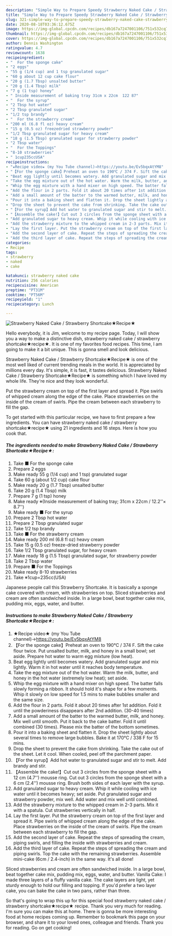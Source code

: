 ```yaml
---
description: "Simple Way to Prepare Speedy Strawberry Naked Cake / Strawberry Shortcake★Recipe★"
title: "Simple Way to Prepare Speedy Strawberry Naked Cake / Strawberry Shortcake★Recipe★"
slug: 321-simple-way-to-prepare-speedy-strawberry-naked-cake-strawberry-shortcakerecipe
date: 2020-08-18T03:36:12.675Z
image: https://img-global.cpcdn.com/recipes/db167a7247001106/751x532cq70/strawberry-naked-cake-strawberry-shortcake★recipe★-recipe-main-photo.jpg
thumbnail: https://img-global.cpcdn.com/recipes/db167a7247001106/751x532cq70/strawberry-naked-cake-strawberry-shortcake★recipe★-recipe-main-photo.jpg
cover: https://img-global.cpcdn.com/recipes/db167a7247001106/751x532cq70/strawberry-naked-cake-strawberry-shortcake★recipe★-recipe-main-photo.jpg
author: Dennis Washington
ratingvalue: 4.7
reviewcount: 1638
recipeingredient:
- "  For the sponge cake"
- "2 eggs"
- "55 g (1/4 cup) and 1 tsp granulated sugar"
- "60 g about 12 cup cake flour"
- "20 g (1.7 Tbsp) unsalted butter"
- "20 g (1.4 Tbsp) milk"
- "7 g (1 tsp) honey"
- " Inside measurement of baking tray 31cm x 22cm  122 87"
- "  For the syrup"
- "2 Tbsp hot water"
- "2 Tbsp granulated sugar"
- "1/2 tsp brandy"
- "  For the strawberry cream"
- "200 ml (6.8 fl oz) heavy cream"
- "15 g (0.5 oz) freezedried strawberry powder"
- "1/2 Tbsp granulated sugar for heavy cream"
- "18 g (1.5 Tbsp) granulated sugar for strawberry powder"
- "2 Tbsp water"
- "  For the Toppings"
- "8-10 strawberries"
- " 1cup235ccUSA"
recipeinstructions:
- "★Recipe video★ (my You Tube channel)→https://youtu.be/Ev5bqxAtYM8"
- "【For the sponge cake】Preheat an oven to 190℃ / 374 F. Sift the cake flour twice. Put unsalted butter, milk, and honey in a small bowl; set aside. Prepare hot water to warm egg mixture (low heat)."
- "Beat egg lightly until becomes watery. Add granulated sugar and mix lightly. Warm it in hot water until it reaches body temperature."
- "Take the egg mixture out of the hot water. Warm the milk, butter, and honey in the hot water (extremely low heat); set aside."
- "Whip the egg mixture with a hand mixer on high speed. The batter falls slowly forming a ribbon. It should hold it&#39;s shape for a few moments. Whip it slowly on low speed for 1.5 mins to make bubbles smaller and the same size."
- "Add the flour in 2 parts. Fold it about 20 times after 1st addition. Fold it until the powderiness disappears after 2nd addition. (30-40 times)"
- "Add a small amount of the batter to the warmed butter, milk, and honey. Mix well until smooth. Put it back to the cake batter. Fold it until combined (30 times). Please mix the batter of the bottom sometimes."
- "Pour it into a baking sheet and flatten it. Drop the sheet lightly about several times to remove large bubbles. Bake it at 170℃ / 338 F for 15 mins."
- "Drop the sheet to prevent the cake from shrinking. Take the cake out of the sheet. Let it cool. When cooled, peel off the parchment paper."
- "【For the syrup】Add hot water to granulated sugar and stir to melt. Add brandy and stir."
- "【Assemble the cake!】Cut out 3 circles from the sponge sheet with a 12 cm (4.7&#39;&#39;) mousse ring. Cut out 3 circles from the sponge sheet with a 6 cm (2.4&#39;&#39;) mousse ring. Brush both sides of each layer with the syrup."
- "Add granulated sugar to heavy cream. Whip it while cooling with ice water until it becomes heavy; set aside. Put granulated sugar and strawberry powder, mix well. Add water and mix well until combined."
- "Add the strawberry mixture to the whipped cream in 2-3 parts. Mix it with a spatula. Cut strawberries vertically in half."
- "Lay the first layer. Put the strawberry cream on top of the first layer and spread it. Pipe swirls of whipped cream along the edge of the cake. Place strawberries on the inside of the cream of swirls. Pipe the cream between each strawberry to fill the gap."
- "Add the second layer of cake. Repeat the steps of spreading the cream, piping swirls, and filling the inside with strawberries and cream."
- "Add the third layer of cake. Repeat the steps of spreading the cream and piping swirls. Top the cake with the remaining strawberries. Assemble mini-cake (6cm / 2.4-inch) in the same way. It&#39;s all done!"
categories:
- Recipe
tags:
- strawberry
- naked
- cake

katakunci: strawberry naked cake 
nutrition: 256 calories
recipecuisine: American
preptime: "PT31M"
cooktime: "PT56M"
recipeyield: "1"
recipecategory: Lunch

---
```



![Strawberry Naked Cake / Strawberry Shortcake★Recipe★](https://img-global.cpcdn.com/recipes/db167a7247001106/751x532cq70/strawberry-naked-cake-strawberry-shortcake★recipe★-recipe-main-photo.jpg)

Hello everybody, it is Jim, welcome to my recipe page. Today, I will show you a way to make a distinctive dish, strawberry naked cake / strawberry shortcake★recipe★. It is one of my favorites food recipes. This time, I am going to make it a bit unique. This is gonna smell and look delicious.

Strawberry Naked Cake / Strawberry Shortcake★Recipe★ is one of the most well liked of current trending meals in the world. It is appreciated by millions every day. It's simple, it is fast, it tastes delicious. Strawberry Naked Cake / Strawberry Shortcake★Recipe★ is something which I have loved my whole life. They're nice and they look wonderful.

Put the strawberry cream on top of the first layer and spread it. Pipe swirls of whipped cream along the edge of the cake. Place strawberries on the inside of the cream of swirls. Pipe the cream between each strawberry to fill the gap.


To get started with this particular recipe, we have to first prepare a few ingredients. You can have strawberry naked cake / strawberry shortcake★recipe★ using 21 ingredients and 16 steps. Here is how you cook that.

<!--inarticleads1-->

##### The ingredients needed to make Strawberry Naked Cake / Strawberry Shortcake★Recipe★:

1. Take  ■ For the sponge cake
1. Prepare 2 eggs
1. Make ready 55 g (1/4 cup) and 1 tsp) granulated sugar
1. Take 60 g (about 1/2 cup) cake flour
1. Make ready 20 g (1.7 Tbsp) unsalted butter
1. Take 20 g (1.4 Tbsp) milk
1. Prepare 7 g (1 tsp) honey
1. Make ready  ※(Inside measurement of baking tray; 31cm x 22cm / 12.2&#39;&#39;× 8.7&#39;&#39;)
1. Make ready  ■ For the syrup
1. Prepare 2 Tbsp hot water
1. Prepare 2 Tbsp granulated sugar
1. Take 1/2 tsp brandy
1. Take  ■ For the strawberry cream
1. Make ready 200 ml (6.8 fl oz) heavy cream
1. Take 15 g (0.5 oz) freeze-dried strawberry powder
1. Take 1/2 Tbsp granulated sugar, for heavy cream
1. Make ready 18 g (1.5 Tbsp) granulated sugar, for strawberry powder
1. Take 2 Tbsp water
1. Prepare  ■ For the Toppings
1. Make ready 8-10 strawberries
1. Take  ※1cup=235cc(USA)


Japanese people call this Strawberry Shortcake. It is basically a sponge cake covered with cream, with strawberries on top. Sliced strawberries and cream are often sandwiched inside. In a large bowl, beat together cake mix, pudding mix, eggs, water, and butter. 

<!--inarticleads2-->

##### Instructions to make Strawberry Naked Cake / Strawberry Shortcake★Recipe★:

1. ★Recipe video★ (my You Tube channel)→https://youtu.be/Ev5bqxAtYM8
1. 【For the sponge cake】Preheat an oven to 190℃ / 374 F. Sift the cake flour twice. Put unsalted butter, milk, and honey in a small bowl; set aside. Prepare hot water to warm egg mixture (low heat).
1. Beat egg lightly until becomes watery. Add granulated sugar and mix lightly. Warm it in hot water until it reaches body temperature.
1. Take the egg mixture out of the hot water. Warm the milk, butter, and honey in the hot water (extremely low heat); set aside.
1. Whip the egg mixture with a hand mixer on high speed. The batter falls slowly forming a ribbon. It should hold it&#39;s shape for a few moments. Whip it slowly on low speed for 1.5 mins to make bubbles smaller and the same size.
1. Add the flour in 2 parts. Fold it about 20 times after 1st addition. Fold it until the powderiness disappears after 2nd addition. (30-40 times)
1. Add a small amount of the batter to the warmed butter, milk, and honey. Mix well until smooth. Put it back to the cake batter. Fold it until combined (30 times). Please mix the batter of the bottom sometimes.
1. Pour it into a baking sheet and flatten it. Drop the sheet lightly about several times to remove large bubbles. Bake it at 170℃ / 338 F for 15 mins.
1. Drop the sheet to prevent the cake from shrinking. Take the cake out of the sheet. Let it cool. When cooled, peel off the parchment paper.
1. 【For the syrup】Add hot water to granulated sugar and stir to melt. Add brandy and stir.
1. 【Assemble the cake!】Cut out 3 circles from the sponge sheet with a 12 cm (4.7&#39;&#39;) mousse ring. Cut out 3 circles from the sponge sheet with a 6 cm (2.4&#39;&#39;) mousse ring. Brush both sides of each layer with the syrup.
1. Add granulated sugar to heavy cream. Whip it while cooling with ice water until it becomes heavy; set aside. Put granulated sugar and strawberry powder, mix well. Add water and mix well until combined.
1. Add the strawberry mixture to the whipped cream in 2-3 parts. Mix it with a spatula. Cut strawberries vertically in half.
1. Lay the first layer. Put the strawberry cream on top of the first layer and spread it. Pipe swirls of whipped cream along the edge of the cake. Place strawberries on the inside of the cream of swirls. Pipe the cream between each strawberry to fill the gap.
1. Add the second layer of cake. Repeat the steps of spreading the cream, piping swirls, and filling the inside with strawberries and cream.
1. Add the third layer of cake. Repeat the steps of spreading the cream and piping swirls. Top the cake with the remaining strawberries. Assemble mini-cake (6cm / 2.4-inch) in the same way. It&#39;s all done!


Sliced strawberries and cream are often sandwiched inside. In a large bowl, beat together cake mix, pudding mix, eggs, water, and butter. Vanilla Cake: I made three layers of a fluffy vanilla cake. The cake layers are light, yet sturdy enough to hold our filling and topping. If you&#39;d prefer a two layer cake, you can bake the cake in two pans, rather than three. 

So that's going to wrap this up for this special food strawberry naked cake / strawberry shortcake★recipe★ recipe. Thank you very much for reading. I'm sure you can make this at home. There is gonna be more interesting food at home recipes coming up. Remember to bookmark this page on your browser, and share it to your loved ones, colleague and friends. Thank you for reading. Go on get cooking!
